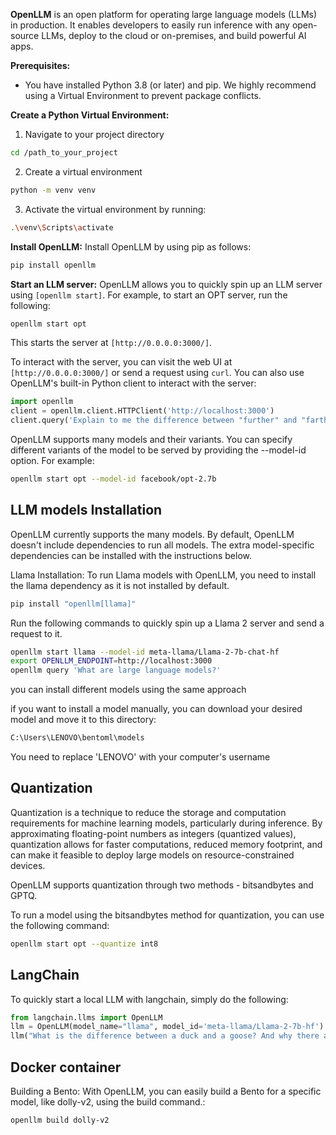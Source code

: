 **OpenLLM** is an open platform for operating large language models (LLMs) in production. It enables developers to easily run inference with any open-source LLMs, deploy to the cloud or on-premises, and build powerful AI apps.

**Prerequisites:**
- You have installed Python 3.8 (or later) and pip. We highly recommend using a Virtual Environment to prevent package conflicts.

**Create a Python Virtual Environment:**
1. Navigate to your project directory
```bash
cd /path_to_your_project
```

2. Create a virtual environment
```bash
python -m venv venv
```

3. Activate the virtual environment by running:
```bash
.\venv\Scripts\activate
```


**Install OpenLLM:**
Install OpenLLM by using pip as follows:
```bash
pip install openllm
```


**Start an LLM server:**
OpenLLM allows you to quickly spin up an LLM server using `[openllm start]`. For example, to start an OPT server, run the following:
```bash
openllm start opt
```

This starts the server at `[http://0.0.0.0:3000/]`.

To interact with the server, you can visit the web UI at `[http://0.0.0.0:3000/]` or send a request using `curl`. You can also use OpenLLM's built-in Python client to interact with the server:
```python
import openllm
client = openllm.client.HTTPClient('http://localhost:3000')
client.query('Explain to me the difference between "further" and "farther"')
```

OpenLLM supports many models and their variants. You can specify different variants of the model to be served by providing the --model-id option. For example:
```bash
openllm start opt --model-id facebook/opt-2.7b
```

## LLM models Installation

OpenLLM currently supports the many models. By default, OpenLLM doesn't include dependencies to run all models. The extra model-specific dependencies can be installed with the instructions below.

Llama Installation:
To run Llama models with OpenLLM, you need to install the llama dependency as it is not installed by default.
```bash
pip install "openllm[llama]"
```

Run the following commands to quickly spin up a Llama 2 server and send a request to it.

```bash
openllm start llama --model-id meta-llama/Llama-2-7b-chat-hf
export OPENLLM_ENDPOINT=http://localhost:3000
openllm query 'What are large language models?'
```

you can install different models using the same approach

if you want to install a model manually, you can download your desired model and move it to this directory:

```bash
C:\Users\LENOVO\bentoml\models
```
You need to replace 'LENOVO' with your computer's username

## Quantization

Quantization is a technique to reduce the storage and computation requirements for machine learning models, particularly during inference. By approximating floating-point numbers as integers (quantized values), quantization allows for faster computations, reduced memory footprint, and can make it feasible to deploy large models on resource-constrained devices.

OpenLLM supports quantization through two methods - bitsandbytes and GPTQ.

To run a model using the bitsandbytes method for quantization, you can use the following command:

```bash
openllm start opt --quantize int8
```

## LangChain
To quickly start a local LLM with langchain, simply do the following:

```python
from langchain.llms import OpenLLM
llm = OpenLLM(model_name="llama", model_id='meta-llama/Llama-2-7b-hf')
llm("What is the difference between a duck and a goose? And why there are so many Goose in Canada?")
```

## Docker container
Building a Bento: With OpenLLM, you can easily build a Bento for a specific model, like dolly-v2, using the build command.:

```bash
openllm build dolly-v2
```
